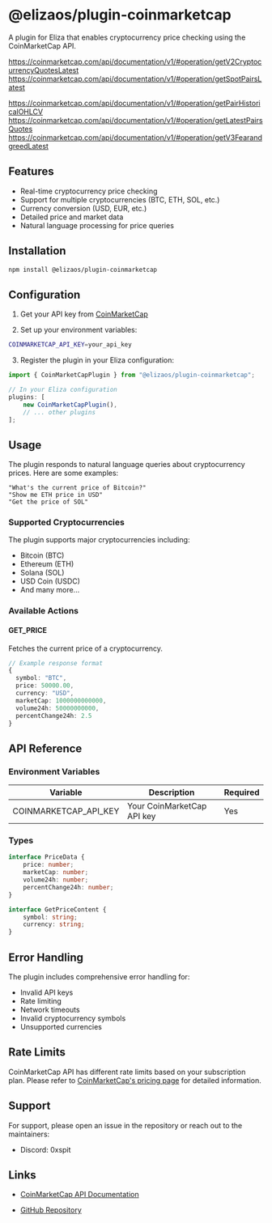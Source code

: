 # @elizaos/plugin-coinmarketcap

A plugin for Eliza that enables cryptocurrency price checking using the CoinMarketCap API.

https://coinmarketcap.com/api/documentation/v1/#operation/getV2CryptocurrencyQuotesLatest
https://coinmarketcap.com/api/documentation/v1/#operation/getSpotPairsLatest

https://coinmarketcap.com/api/documentation/v1/#operation/getPairHistoricalOHLCV
https://coinmarketcap.com/api/documentation/v1/#operation/getLatestPairsQuotes
https://coinmarketcap.com/api/documentation/v1/#operation/getV3FearandgreedLatest

## Features

- Real-time cryptocurrency price checking
- Support for multiple cryptocurrencies (BTC, ETH, SOL, etc.)
- Currency conversion (USD, EUR, etc.)
- Detailed price and market data
- Natural language processing for price queries

## Installation

```bash
npm install @elizaos/plugin-coinmarketcap
```

## Configuration

1. Get your API key from [CoinMarketCap](https://pro.coinmarketcap.com)

2. Set up your environment variables:

```bash
COINMARKETCAP_API_KEY=your_api_key
```

3. Register the plugin in your Eliza configuration:

```typescript
import { CoinMarketCapPlugin } from "@elizaos/plugin-coinmarketcap";

// In your Eliza configuration
plugins: [
    new CoinMarketCapPlugin(),
    // ... other plugins
];
```

## Usage

The plugin responds to natural language queries about cryptocurrency prices. Here are some examples:

```plaintext
"What's the current price of Bitcoin?"
"Show me ETH price in USD"
"Get the price of SOL"
```

### Supported Cryptocurrencies

The plugin supports major cryptocurrencies including:

- Bitcoin (BTC)
- Ethereum (ETH)
- Solana (SOL)
- USD Coin (USDC)
- And many more...

### Available Actions

#### GET_PRICE

Fetches the current price of a cryptocurrency.

```typescript
// Example response format
{
  symbol: "BTC",
  price: 50000.00,
  currency: "USD",
  marketCap: 1000000000000,
  volume24h: 50000000000,
  percentChange24h: 2.5
}
```

## API Reference

### Environment Variables

| Variable              | Description                | Required |
| --------------------- | -------------------------- | -------- |
| COINMARKETCAP_API_KEY | Your CoinMarketCap API key | Yes      |

### Types

```typescript
interface PriceData {
    price: number;
    marketCap: number;
    volume24h: number;
    percentChange24h: number;
}

interface GetPriceContent {
    symbol: string;
    currency: string;
}
```

## Error Handling

The plugin includes comprehensive error handling for:

- Invalid API keys
- Rate limiting
- Network timeouts
- Invalid cryptocurrency symbols
- Unsupported currencies

## Rate Limits

CoinMarketCap API has different rate limits based on your subscription plan. Please refer to [CoinMarketCap's pricing page](https://coinmarketcap.com/api/pricing/) for detailed information.

## Support

For support, please open an issue in the repository or reach out to the maintainers:

- Discord: 0xspit

## Links

- [CoinMarketCap API Documentation](https://coinmarketcap.com/api/documentation/v1/)

- [GitHub Repository](https://github.com/elizaos/eliza/tree/main/packages/plugin-coinmarketcap)

